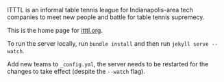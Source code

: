 ITTTL is an informal table tennis league for Indianapolis-area tech companies to meet new people and battle for table tennis supremecy.

This is the home page for [itttl.org][link]. 

To run the server locally, run `bundle install` and then run `jekyll serve --watch`.

Add new teams to `_config.yml`, the server needs to be restarted for the changes to take effect 
(despite the `--watch` flag).

[link]: http://itttl.org
